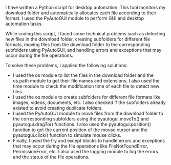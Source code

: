 I have written a Python script for desktop automation. This tool monitors my download folder and automatically allocates each file according to their format. I used the PyAutoGUI module to perform GUI and desktop automation tasks.

While coding this script, I faced some technical problems such as detecting new files in the download folder, creating subfolders for different file formats, moving files from the download folder to the corresponding subfolders using PyAutoGUI, and handling errors and exceptions that may occur during the file operations.

To solve these problems, I applied the following solutions:
- I used the os module to list the files in the download folder and the os.path module to get their file names and extensions. I also used the time module to check the modification time of each file to detect new files.
- I used the os module to create subfolders for different file formats like images, videos, documents, etc. I also checked if the subfolders already existed to avoid creating duplicate folders.
- I used the PyAutoGUI module to move files from the download folder to the corresponding subfolders using the pyautogui.moveTo() and pyautogui.dragTo() functions. I also used the pyautogui.position() function to get the current position of the mouse cursor and the pyautogui.click() function to simulate mouse clicks.
- Finally, I used the try and except blocks to handle errors and exceptions that may occur during the file operations like FileNotFoundError, PermissionError, etc. I also used the logging module to log the errors and the status of the file operations.

